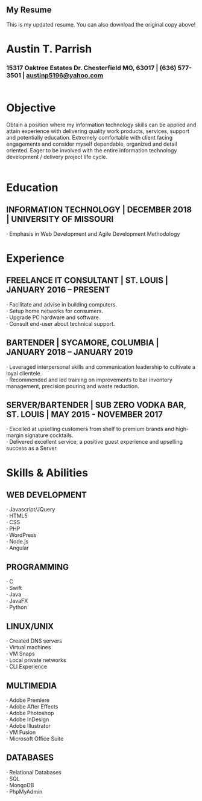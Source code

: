 ## My Resume<br>
This is my updated resume. You can also download the original copy above!

# Austin T. Parrish<br>
### 15317 Oaktree Estates Dr. Chesterfield MO, 63017 | (636) 577-3501 | austinp5196@yahoo.com<br><br>
# Objective<br>
Obtain a position where my information technology skills can be applied and attain experience with delivering quality work products, services, support and potentially education. Extremely comfortable with client facing engagements and consider myself dependable, organized and detail oriented. Eager to be involved with the entire information technology development / delivery project life cycle.<br><br>

# Education<br>
## INFORMATION TECHNOLOGY | DECEMBER 2018 | UNIVERSITY OF MISSOURI
·	Emphasis in Web Development and Agile Development Methodology
# Experience
## FREELANCE IT CONSULTANT | ST. LOUIS | JANUARY 2016 – PRESENT
·	Facilitate and advise in building computers.<br>
·	Setup home networks for consumers.<br>
·	Upgrade PC hardware and software.<br>
·	Consult end-user about technical support.
## BARTENDER | SYCAMORE, COLUMBIA | JANUARY 2018 – JANUARY 2019
·	Leveraged interpersonal skills and communication leadership to cultivate a loyal clientele.<br>
·	Recommended and led training on improvements to bar inventory management, precision pouring and waste reduction.
## SERVER/BARTENDER | SUB ZERO VODKA BAR, ST. LOUIS | MAY 2015 - NOVEMBER 2017
·	Excelled at upselling customers from shelf to premium brands and high-margin signature cocktails.<br>
·	Delivered excellent service, a positive guest experience and upselling success as a Server.


# Skills & Abilities
 ## WEB DEVELOPMENT
·	Javascript/JQuery<br>
·	HTML5<br>
·	CSS<br>
·	PHP<br>
·	WordPress<br>
·	Node.js<br>
·	Angular<br>
## PROGRAMMING
·	C<br>
·	Swift<br>
·	Java<br>
·	JavaFX<br>
·	Python<br>
## LINUX/UNIX
·	Created DNS servers<br>
·	Virtual machines<br>
·	VM Snaps<br>
·	Local private networks<br>
·	CLI Experience<br>
## MULTIMEDIA
·	Adobe Premiere<br>
·	Adobe After Effects<br>
·	Adobe Photoshop<br>
·	Adobe InDesign<br>
·	Adobe Illustrator<br>
·	VM Fusion<br>
·	Microsoft Office Suite<br>
## DATABASES
·	Relational Databases<br>
·	SQL<br>
·	MongoDB<br>
·	PhpMyAdmin<br>
